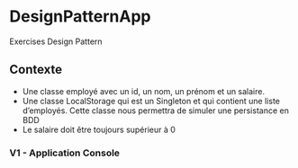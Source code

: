 # DesignPatternApp
Exercises Design Pattern
## Contexte
- Une classe employé avec un id, un nom, un prénom et un salaire.
- Une classe LocalStorage qui est un Singleton et qui contient une liste d’employés. Cette classe nous permettra de simuler une persistance en BDD
- Le salaire doit être toujours supérieur à 0
### V1 - Application Console
